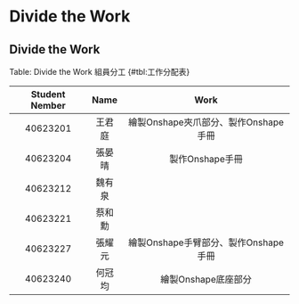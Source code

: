  Divide the Work
===



Divide the Work
---
Table: Divide the Work 組員分工 {#tbl:工作分配表}

| Student Nember | Name | Work |
|:--------------------:|:----------:|:--------------------------------------------------------------:|
| 40623201 | 王君庭 | 繪製Onshape夾爪部分、製作Onshape手冊 |
| 40623204 | 張晏晴 | 製作Onshape手冊 |
| 40623212 | 魏有泉 |  |
| 40623221 | 蔡和勳 |  |
| 40623227 | 張耀元 | 繪製Onshape手臂部分、製作Onshape手冊 |
| 40623240 | 何冠均 | 繪製Onshape底座部分 |divide the work

